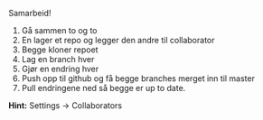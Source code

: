 Samarbeid!

1. Gå sammen to og to
2. En lager et repo og legger den andre til collaborator
3. Begge kloner repoet
4. Lag en branch hver
5. Gjør en endring hver
6. Push opp til github og få begge branches merget inn til master
7. Pull endringene ned så begge er up to date.

**Hint:** Settings -> Collaborators